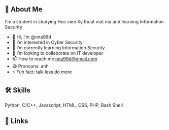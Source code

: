 ## 🚀 About Me
I'm a student in studying Hoc vien Ky thuat mat ma and learning Information Security

- 👋 Hi, I’m @nna99d
- 👀 I’m interested in Cyber Security
- 🌱 I’m currently learning Information Security
- 💞️ I’m looking to collaborate on IT developer
- 📫 How to reach me nna99d@gmail.com
- 😄 Pronouns: anh
- ⚡ Fun fact: talk less do more

<!---
nna99d/nna99d is a ✨ special ✨ repository because its `README.md` (this file) appears on your GitHub profile.
You can click the Preview link to take a look at your changes.
--->

## 🛠 Skills
Python, C/C++, Javascript, HTML, CSS, PHP, Bash Shell

## 🔗 Links
